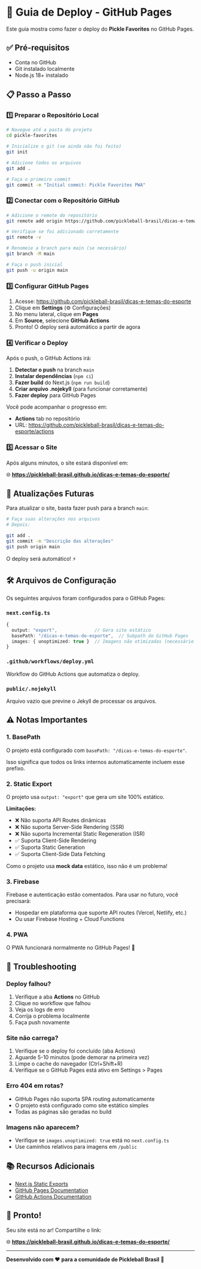 # 🚀 Guia de Deploy - GitHub Pages

Este guia mostra como fazer o deploy do **Pickle Favorites** no GitHub Pages.

## ✅ Pré-requisitos

- Conta no GitHub
- Git instalado localmente
- Node.js 18+ instalado

## 📋 Passo a Passo

### 1️⃣ Preparar o Repositório Local

```bash
# Navegue até a pasta do projeto
cd pickle-favorites

# Inicialize o git (se ainda não foi feito)
git init

# Adicione todos os arquivos
git add .

# Faça o primeiro commit
git commit -m "Initial commit: Pickle Favorites PWA"
```

### 2️⃣ Conectar com o Repositório GitHub

```bash
# Adicione o remote do repositório
git remote add origin https://github.com/pickleball-brasil/dicas-e-temas-do-esporte.git

# Verifique se foi adicionado corretamente
git remote -v

# Renomeie a branch para main (se necessário)
git branch -M main

# Faça o push inicial
git push -u origin main
```

### 3️⃣ Configurar GitHub Pages

1. Acesse: https://github.com/pickleball-brasil/dicas-e-temas-do-esporte
2. Clique em **Settings** (⚙️ Configurações)
3. No menu lateral, clique em **Pages**
4. Em **Source**, selecione **GitHub Actions**
5. Pronto! O deploy será automático a partir de agora

### 4️⃣ Verificar o Deploy

Após o push, o GitHub Actions irá:

1. **Detectar o push** na branch `main`
2. **Instalar dependências** (`npm ci`)
3. **Fazer build** do Next.js (`npm run build`)
4. **Criar arquivo .nojekyll** (para funcionar corretamente)
5. **Fazer deploy** para GitHub Pages

Você pode acompanhar o progresso em:
- **Actions** tab no repositório
- URL: https://github.com/pickleball-brasil/dicas-e-temas-do-esporte/actions

### 5️⃣ Acessar o Site

Após alguns minutos, o site estará disponível em:

🌐 **https://pickleball-brasil.github.io/dicas-e-temas-do-esporte/**

## 🔄 Atualizações Futuras

Para atualizar o site, basta fazer push para a branch `main`:

```bash
# Faça suas alterações nos arquivos
# Depois:

git add .
git commit -m "Descrição das alterações"
git push origin main
```

O deploy será automático! ⚡

## 🛠️ Arquivos de Configuração

Os seguintes arquivos foram configurados para o GitHub Pages:

### `next.config.ts`
```typescript
{
  output: "export",              // Gera site estático
  basePath: "/dicas-e-temas-do-esporte",  // Subpath do GitHub Pages
  images: { unoptimized: true }  // Imagens não otimizadas (necessário para export)
}
```

### `.github/workflows/deploy.yml`
Workflow do GitHub Actions que automatiza o deploy.

### `public/.nojekyll`
Arquivo vazio que previne o Jekyll de processar os arquivos.

## ⚠️ Notas Importantes

### 1. BasePath
O projeto está configurado com `basePath: "/dicas-e-temas-do-esporte"`.

Isso significa que todos os links internos automaticamente incluem esse prefixo.

### 2. Static Export
O projeto usa `output: "export"` que gera um site 100% estático.

**Limitações:**
- ❌ Não suporta API Routes dinâmicas
- ❌ Não suporta Server-Side Rendering (SSR)
- ❌ Não suporta Incremental Static Regeneration (ISR)
- ✅ Suporta Client-Side Rendering
- ✅ Suporta Static Generation
- ✅ Suporta Client-Side Data Fetching

Como o projeto usa **mock data** estático, isso não é um problema!

### 3. Firebase
Firebase e autenticação estão comentados. Para usar no futuro, você precisará:
- Hospedar em plataforma que suporte API routes (Vercel, Netlify, etc.)
- Ou usar Firebase Hosting + Cloud Functions

### 4. PWA
O PWA funcionará normalmente no GitHub Pages! 🎉

## 🐛 Troubleshooting

### Deploy falhou?

1. Verifique a aba **Actions** no GitHub
2. Clique no workflow que falhou
3. Veja os logs de erro
4. Corrija o problema localmente
5. Faça push novamente

### Site não carrega?

1. Verifique se o deploy foi concluído (aba Actions)
2. Aguarde 5-10 minutos (pode demorar na primeira vez)
3. Limpe o cache do navegador (Ctrl+Shift+R)
4. Verifique se o GitHub Pages está ativo em Settings > Pages

### Erro 404 em rotas?

- GitHub Pages não suporta SPA routing automaticamente
- O projeto está configurado como site estático simples
- Todas as páginas são geradas no build

### Imagens não aparecem?

- Verifique se `images.unoptimized: true` está no `next.config.ts`
- Use caminhos relativos para imagens em `/public`

## 📚 Recursos Adicionais

- [Next.js Static Exports](https://nextjs.org/docs/app/building-your-application/deploying/static-exports)
- [GitHub Pages Documentation](https://docs.github.com/en/pages)
- [GitHub Actions Documentation](https://docs.github.com/en/actions)

## 🎉 Pronto!

Seu site está no ar! Compartilhe o link:

🌐 **https://pickleball-brasil.github.io/dicas-e-temas-do-esporte/**

---

**Desenvolvido com ❤️ para a comunidade de Pickleball Brasil** 🏓

